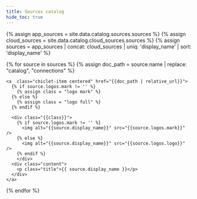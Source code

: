 ```yaml
---
title: Sources catalog
hide_toc: true
---
```


<div class="l-chiclet-collection">
  {% assign app_sources = site.data.catalog.sources.sources %}
  {% assign cloud_sources = site.data.catalog.cloud_sources.sources %}
  {% assign sources = app_sources | concat: cloud_sources | uniq: 'display_name' | sort: 'display_name' %}

  {% for source in sources %}
    {% assign doc_path = source.name | replace: "catalog", "connections" %}

    <a  class="chiclet-item centered" href="{{doc_path | relative_url}}">
      {% if source.logos.mark != '' %}
        {% assign class = "logo mark" %}
      {% else %}
        {% assign class = "logo full" %}
      {% endif %}

      <div class="{{class}}">
        {% if source.logos.mark != '' %}
          <img alt="{{source.display_name}}" src="{{source.logos.mark}}" />
        {% else %}
          <img alt="{{source.display_name}}" src="{{source.logos.logo}}" />
        {% endif %}
        </div>
      <div class="content">
        <p class="title">{{ source.display_name }}</p>
      </div>
    </a>
  {% endfor %}
